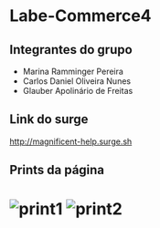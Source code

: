 # Labe-Commerce4

## Integrantes do grupo

- Marina Ramminger Pereira
- Carlos Daniel Oliveira Nunes
- Glauber Apolinário de Freitas

## Link do surge

 http://magnificent-help.surge.sh

## Prints da página
![print1](https://user-images.githubusercontent.com/88291122/133958067-2e087314-1c26-4621-8e3e-fd5f9cf604e4.jpg)
![print2](https://user-images.githubusercontent.com/88291122/133958069-81799d6e-aa48-4cf6-8f26-219042550f2b.jpg)
=======


